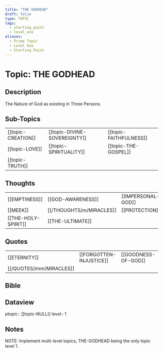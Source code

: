 ```yaml
---
title: "THE GODHEAD"
draft: false
type: TOPIC
tags:
  - starting_point
  - level_one
aliases:
  - Prime Topic
  - Level One
  - Starting Point
---
```

# Topic: THE GODHEAD
## Description
The Nature of God as existing in Three Persons.

## Sub-Topics
|     |     |     |
| --- | --- | --- |
| [[topic-CREATION]] | [[topic-DIVINE-SOVEREIGNTY]] | [[topic-FAITHFULNESS]] |
| [[topic-LOVE]] | [[topic-SPIRITUALITY]] | [[topic-THE-GOSPEL]] |
| [[topic-TRUTH]] |

## Thoughts
|     |     |     |
| --- | --- | --- |
| [[EMPTINESS]] | [[GOD-AWARENESS]] | [[IMPERSONAL-GOD]] |
| [[MEEK]] | [[/THOUGHTS/m/MIRACLES]] | [[PROTECTION]] |
| [[THE-HOLY-SPIRIT]] | [[THE-ULTIMATE]] |

## Quotes
|     |     |     |
| --- | --- | --- |
| [[ETERNITY]] | [[FORGOTTEN-INJUSTICE]] | [[GOODNESS-OF-GOD]] |
| [[/QUOTES/imm/MIRACLES]] |

## Bible

## Dataview
ptopic:: [[topic-NULL]]
level:: 1

## Notes
NOTE: Implement multi-level topics; THE-GODHEAD being the only topic level 1.